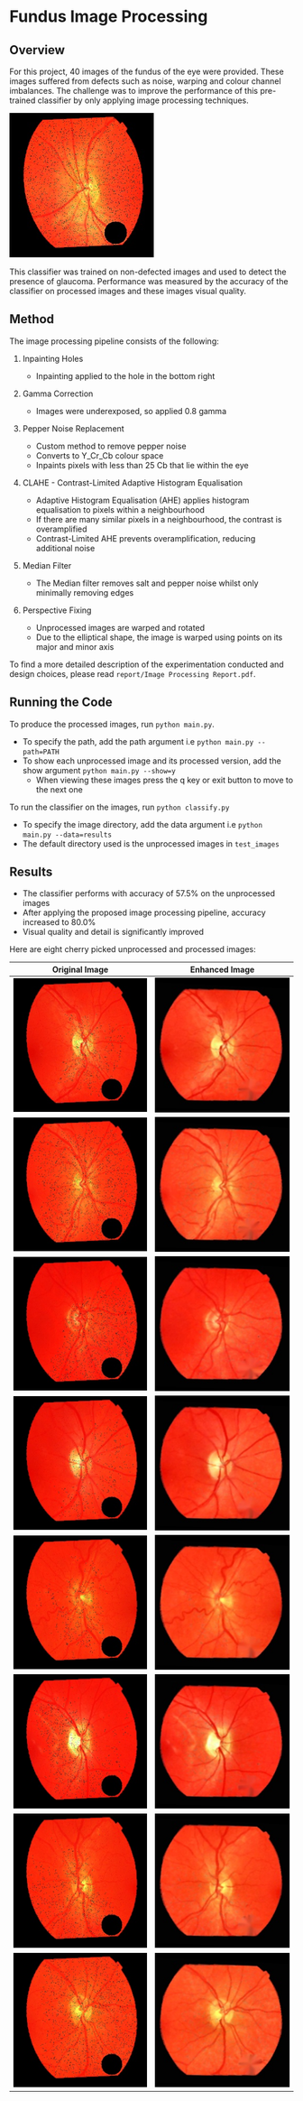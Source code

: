 # Fundus Image Processing
## Overview
For this project, 40 images of the fundus of the eye were provided. These images suffered from defects such as noise, warping and colour channel imbalances. The challenge was to improve the performance of this pre-trained classifier by only applying image processing techniques. 

![example unprocessed image](./test_images/im06-RET126OS.jpg)

This classifier was trained on non-defected images and used to detect the presence of glaucoma. Performance was measured by the accuracy of the classifier on processed images and these images visual quality.  


## Method
The image processing pipeline consists of the following:

1. Inpainting Holes
    * Inpainting applied to the hole in the bottom right 

2. Gamma Correction
    * Images were underexposed, so applied 0.8 gamma
3. Pepper Noise Replacement
    * Custom method to remove pepper noise
    * Converts to Y_Cr_Cb colour space
    * Inpaints pixels with less than 25 Cb that lie within the eye  
4. CLAHE - Contrast-Limited Adaptive Histogram Equalisation
    * Adaptive Histogram Equalisation (AHE) applies histogram equalisation to pixels within a neighbourhood
    * If there are many similar pixels in a neighbourhood, the contrast is overamplified
    * Contrast-Limited AHE prevents overamplification, reducing additional noise
5. Median Filter
    * The Median filter removes salt and pepper noise whilst only minimally removing edges
6. Perspective Fixing
    * Unprocessed images are warped and rotated
    * Due to the elliptical shape, the image is warped using points on its major and minor axis

To find a more detailed description of the experimentation conducted and design choices, please read `report/Image Processing Report.pdf`.

## Running the Code
To produce the processed images, run `python main.py`.
* To specify the path, add the path argument i.e `python main.py --path=PATH`
* To show each unprocessed image and its processed version, add the show argument `python main.py --show=y`
    * When viewing these images press the q key or exit button to move to the next one

To run the classifier on the images, run `python classify.py`
*   To specify the image directory, add the data argument i.e `python main.py --data=results`
* The default directory used is the unprocessed images in `test_images` 



## Results
* The classifier performs with accuracy of 57.5% on the unprocessed images
* After applying the proposed image processing pipeline, accuracy increased to 80.0%
* Visual quality and detail is significantly improved

Here are eight cherry picked unprocessed and processed images:

| Original Image | Enhanced Image |
|----------------|----------------|
| ![Original Image 1](./test_images/im04-RET037OD.jpg) | ![Enhanced Image 1](./results/im04-RET037OD.jpg) |
| ![Original Image 2](./test_images/im08-RET130OD.jpg) | ![Enhanced Image 2](./results/im08-RET130OD.jpg) |
| ![Original Image 3](./test_images/im16-RET228OD.jpg) | ![Enhanced Image 3](./results/im16-RET228OD.jpg) |
| ![Original Image 4](./test_images/im18-RET255OD.jpg) | ![Enhanced Image 4](./results/im18-RET255OD.jpg) |
| ![Original Image 5](./test_images/im20-RET266OS.jpg) | ![Enhanced Image 5](./results/im20-RET266OS.jpg) |
| ![Original Image 6](./test_images/im33-RET072OD.jpg) | ![Enhanced Image 6](./results/im33-RET072OD.jpg) |
| ![Original Image 7](./test_images/im36-RET104OS.jpg) | ![Enhanced Image 7](./results/im36-RET104OS.jpg) |
| ![Original Image 8](./test_images/im40-RET264OD.jpg) | ![Enhanced Image 8](./results/im40-RET264OD.jpg) |
